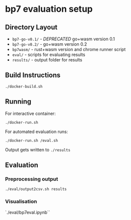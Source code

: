 # bp7 evaluation setup

## Directory Layout

- `bp7-go-v0.1/` - *DEPRECATED* go+wasm version 0.1
- `bp7-go-v0.2/` - go+wasm version 0.2
- `bp7wasm/` - rust+wasm version and chrome runner script
- `eval/` - scripts for evaluating results
- `results/` - output folder for results

## Build Instructions

```
./docker-build.sh
```

## Running

For interactive container: 
```
./docker-run.sh
```

For automated evaluation runs: 
```
./docker-run.sh /eval.sh
```

Output gets written to `./results`

## Evaluation

### Preprocessing output

```
./eval/output2csv.sh results
```

### Visualisation

`./eval/bp7eval.ipynb``
